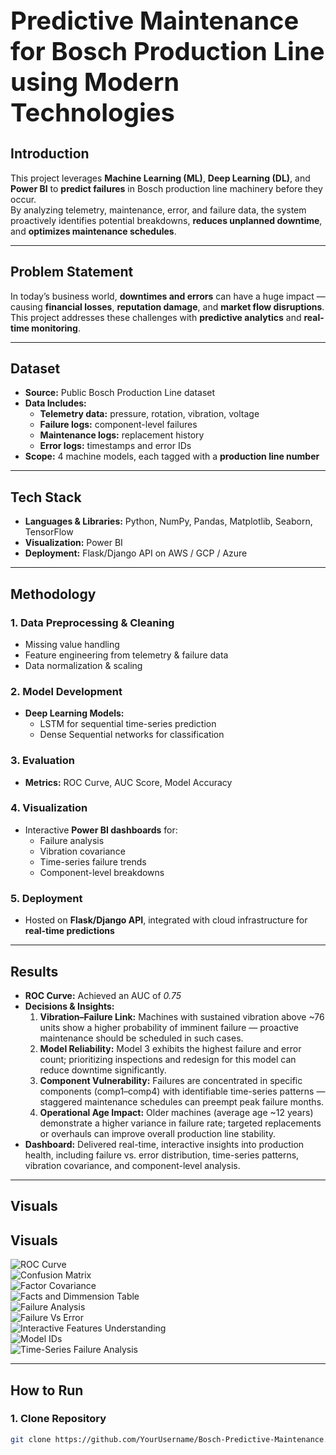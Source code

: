 <h1 style="font-size:40px;"> Predictive Maintenance for Bosch Production Line using Modern Technologies</h1>

## **Introduction**
This project leverages **Machine Learning (ML)**, **Deep Learning (DL)**, and **Power BI** to **predict failures** in Bosch production line machinery before they occur.  
By analyzing telemetry, maintenance, error, and failure data, the system proactively identifies potential breakdowns, **reduces unplanned downtime**, and **optimizes maintenance schedules**.

---

## **Problem Statement**
In today’s business world, **downtimes and errors** can have a huge impact — causing **financial losses**, **reputation damage**, and **market flow disruptions**.  
This project addresses these challenges with **predictive analytics** and **real-time monitoring**.

---

## **Dataset**
- **Source:** Public Bosch Production Line dataset  
- **Data Includes:**  
  - **Telemetry data:** pressure, rotation, vibration, voltage  
  - **Failure logs:** component-level failures  
  - **Maintenance logs:** replacement history  
  - **Error logs:** timestamps and error IDs  
- **Scope:** 4 machine models, each tagged with a **production line number**  

---

## **Tech Stack**
- **Languages & Libraries:** Python, NumPy, Pandas, Matplotlib, Seaborn, TensorFlow  
- **Visualization:** Power BI  
- **Deployment:** Flask/Django API on AWS / GCP / Azure  

---

## **Methodology**
### **1. Data Preprocessing & Cleaning**
- Missing value handling  
- Feature engineering from telemetry & failure data  
- Data normalization & scaling  

### **2. Model Development**
- **Deep Learning Models:**  
  - LSTM for sequential time-series prediction  
  - Dense Sequential networks for classification  

### **3. Evaluation**
- **Metrics:** ROC Curve, AUC Score, Model Accuracy  

### **4. Visualization**
- Interactive **Power BI dashboards** for:  
  - Failure analysis  
  - Vibration covariance  
  - Time-series failure trends  
  - Component-level breakdowns  

### **5. Deployment**
- Hosted on **Flask/Django API**, integrated with cloud infrastructure for **real-time predictions**  

---

## **Results**
- **ROC Curve:** Achieved an AUC of *0.75*  
- **Decisions & Insights:**  
  1. **Vibration–Failure Link:** Machines with sustained vibration above ~76 units show a higher probability of imminent failure — proactive maintenance should be scheduled in such cases.  
  2. **Model Reliability:** Model 3 exhibits the highest failure and error count; prioritizing inspections and redesign for this model can reduce downtime significantly.  
  3. **Component Vulnerability:** Failures are concentrated in specific components (comp1–comp4) with identifiable time-series patterns — staggered maintenance schedules can preempt peak failure months.  
  4. **Operational Age Impact:** Older machines (average age ~12 years) demonstrate a higher variance in failure rate; targeted replacements or overhauls can improve overall production line stability.  
- **Dashboard:** Delivered real-time, interactive insights into production health, including failure vs. error distribution, time-series patterns, vibration covariance, and component-level analysis.

---


## **Visuals**

## **Visuals**

![ROC Curve](ROC%20Curve%20.png)  
![Confusion Matrix](Confusion%20Matrix%20.png)  
![Factor Covariance](Factor%20Covariance%20.png)  
![Facts and Dimmension Table](Facts%20and%20Dimmension%20Table%20.png)  
![Failure Analysis](Failure%20Analysis%20.png)  
![Failure Vs Error](Failure%20Vs%20Error%20.png)  
![Interactive Features Understanding](Interactive%20Features%20Understanding%20.png)  
![Model IDs](Model%20IDs%20.png)  
![Time-Series Failure Analysis](Time-Series%20Failure%20Analysis%20.png)  


---

## **How to Run**

### 1. Clone Repository
```bash
git clone https://github.com/YourUsername/Bosch-Predictive-Maintenance.git

